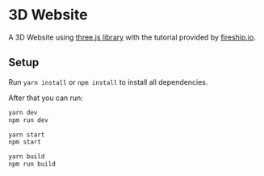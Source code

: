 # 3D Website

A 3D Website using [three.js library](https://threejs.org/) with the tutorial provided by [fireship.io](https://fireship.io/lessons/threejs-tutorial-portfolio/).

## Setup

Run `yarn install` or `npm install` to install all dependencies.

After that you can run:

```bash
yarn dev
npm run dev

yarn start
npm start

yarn build
npm run build
```

